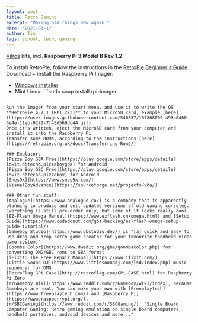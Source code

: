 ```yaml
---
layout: post
title: Retro Gaming
excerpt: "Making old things new again."
date: '2021-03-17'
author: Tim
tags: school, tech, gaming
---
```


[Vilros](https://vilros.com/collections/retropie) kits, incl. **Raspberry Pi 3 Model B Rev 1.2**

To install RetroPie, follow the instructions in the [RetroPie Beginner's Guide](https://retropie.org.uk/docs/First-Installation/)  
Download + install the Raspberry Pi Imager:  
* [Windows installer](https://www.raspberrypi.org/software/)
* Mint Linux: ```sudo snap install rpi-imager
```  

Run the imager from your start menu, and use it to write the OS **RetroPie 4.7.1 (RPI 2/3)** to your MicroSD card, example [here](https://user-images.githubusercontent.com/540857/107868009-493a6400-6e4e-11eb-9272-7f45d569dc44.gif)  
Once it's written, eject the MicroSD card from your computer and install it into the Raspberry Pi  
Transfer some ROMs, according to the instructions [here](https://retropie.org.uk/docs/Transferring-Roms/)  

### Emulators
[Pizza Boy GBA Free](https://play.google.com/store/apps/details?id=it.dbtecno.pizzaboygba) for Android  
[Pizza Boy GBC Free](https://play.google.com/store/apps/details?id=it.dbtecno.pizzaboy) for Android  
[Snes9x](https://www.snes9x.com/)  
[VisualBoyAdvance](https://sourceforge.net/projects/vba/)  

### Other fun stuff:
[Analogue](https://www.analogue.co/) is a company that is apparently planning to produce and sell updated versions of old gaming consoles. Everything is still pre-order only, but some of it looks really cool.  
[EZ-Flash Omega Manual](https://www.ezflash.cn/omega.html) and [Setup Guide](https://www.codedonut.com/gba-hacking/ez-flash-omega-setup-guide-tutorial/)  
[Gameboy Studio](https://www.gbstudio.dev/) is "[a] quick and easy to use drag and drop retro game creator for your favourite handheld video game system."  
[Goomba Color](https://www.dwedit.org/gba/goombacolor.php) for converting DMG/GBC roms to GBA format  
[iFixit: The Free Repair Manual](https://www.ifixit.com/)  
[Little Sound DJ](https://www.littlesounddj.com/lsd/index.php) music sequencer for DMG  
[RetroFlag GPi Case](http://retroflag.com/GPi-CASE.html) for Raspberry Pi Zero  
[r/Gameboy Wiki](https://www.reddit.com/r/Gameboy/wiki/index), because Gameboys are neat. You can make your own with [Freeplaytech](https://www.freeplaytech.com/) and [Raspberry Pi](https://www.raspberrypi.org/).  
[r/SBCGaming](https://www.reddit.com/r/SBCGaming/), "Single Board Computer Gaming: Retro gaming emulation on single board computers, handheld portables, android devices and more..."